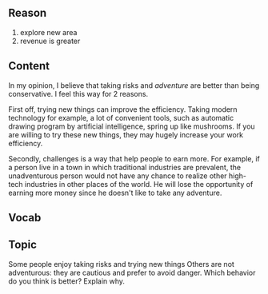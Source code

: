 ## Reason
1. explore new area
2. revenue is greater

## Content
In my opinion, I believe that taking risks and *adventure* are better than being conservative. I feel this way for 2 reasons.

First off, trying new things can improve the efficiency. Taking modern technology for example, a lot of convenient tools, such as automatic drawing program by artificial intelligence, spring up like mushrooms. If you are willing to try these new things, they may hugely increase your work efficiency.

Secondly, challenges is a way that help people to earn more. For example, if a person live in a town in which traditional industries are prevalent, the unadventurous person would not have any chance to realize other high-tech industries in other places of the world. He will lose the opportunity of earning more money since he doesn't like to take any adventure.

## Vocab

## Topic
Some people enjoy taking risks and trying new things Others are not adventurous: they are cautious and prefer to avoid danger. Which behavior do you think is better? Explain why.
